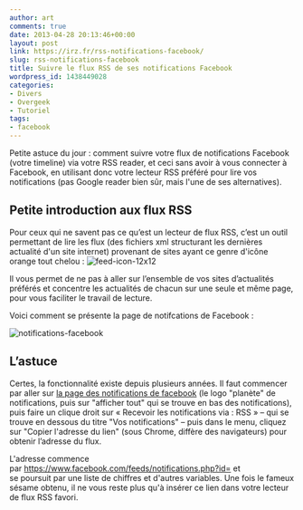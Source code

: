 ```yaml
---
author: art
comments: true
date: 2013-04-28 20:13:46+00:00
layout: post
link: https://irz.fr/rss-notifications-facebook/
slug: rss-notifications-facebook
title: Suivre le flux RSS de ses notifications Facebook
wordpress_id: 1438449028
categories:
- Divers
- Overgeek
- Tutoriel
tags:
- facebook
---
```


Petite astuce du jour : comment suivre votre flux de notifications Facebook (votre timeline) via votre RSS reader, et ceci sans avoir à vous connecter à Facebook, en utilisant donc votre lecteur RSS préféré pour lire vos notifications (pas Google reader bien sûr, mais l'une de ses alternatives).


## Petite introduction aux flux RSS


Pour ceux qui ne savent pas ce qu’est un lecteur de flux RSS, c’est un outil permettant de lire les flux (des fichiers xml structurant les dernières actualité d'un site internet) provenant de sites ayant ce genre d'icône orange tout chelou : ![feed-icon-12x12](https://static.irz.fr/2013/04/feed-icon-12x12.jpg)

Il vous permet de ne pas à aller sur l’ensemble de vos sites d’actualités préférés et concentre les actualités de chacun sur une seule et même page, pour vous faciliter le travail de lecture.

Voici comment se présente la page de notifcations de Facebook :

![notifications-facebook](https://static.irz.fr/2013/04/notifications-facebook-640x285.png)


## L’astuce


Certes, la fonctionnalité existe depuis plusieurs années. Il faut commencer par aller sur [la page des notifications de facebook](http://www.facebook.com/notifications.php) (le logo "planète" de notifications, puis sur "afficher tout" qui se trouve en bas des notifications), puis faire un clique droit sur « Recevoir les notifications via : RSS » – qui se trouve en dessous du titre "Vos notifications" – puis dans le menu, cliquez sur "Copier l'adresse du lien" (sous Chrome, diffère des navigateurs) pour obtenir l’adresse du flux.

L'adresse commence par https://www.facebook.com/feeds/notifications.php?id= et se poursuit par une liste de chiffres et d'autres variables. Une fois le fameux sésame obtenu, il ne vous reste plus qu'à insérer ce lien dans votre lecteur de flux RSS favori.
